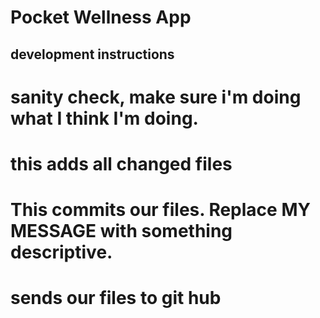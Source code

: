 # Pocket Wellness App 

## development instructions 

# sanity check, make sure i'm doing what I think I'm doing. 


# this adds all changed files 


# This commits our files. Replace MY MESSAGE with something descriptive.


# sends our files to git hub


     